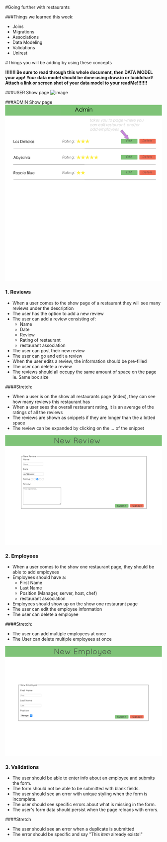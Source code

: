#Going further with restaurants

###Things we learned this week:
  * Joins
  * Migrations
  * Associations
  * Data Modeling
  * Validations
  * Unirest

#Things you will be adding by using these concepts

**!!!!!!! Be sure to read through this whole document, then DATA MODEL your app!
Your data model should be done using draw.io or lucidchart!
Attach a link or screen shot of your data model to your readMe!!!!!!!**

###USER Show page
![image](images/show.jpg)

###ADMIN Show page
![image](images/admin.png)
### 1. Reviews
* When a user comes to the show page of a restaurant they will see many reviews under the description
* The user has the option to add a new review
* The user can add a review consisting of:
  * Name
  * Date
  * Review
  * Rating of restaurant
  * restaurant association
* The user can post their new review
* The user can go and edit a review
* When the user edits a review, the information should be pre-filled
* The user can delete a review
* The reviews should all occupy the same amount of space on the page ie. Same box size

####Stretch:
* When a user is on the show all restaurants page (index), they can see how many reviews this restaurant has
* When a user sees the overall restaurant rating, it is an average of the ratings of all the reviews
* The reviews are shown as snippets if they are longer than the a lotted space
* The review can be expanded by clicking on the *...* of the snippet

![image](images/review.jpg)

### 2. Employees
* When a user comes to the show one restaurant page, they should be able to add employees
* Employees should have a:
  * First Name
  * Last Name
  * Position (Manager, server, host, chef)
  * restaurant association
* Employees should show up on the show one restaurant page
* The user can edit the employee information
* The user can delete a employee

####Stretch:
* The user can add multiple employees at once
* The User can delete multiple employees at once

![image](images/employee.jpg)


### 3. Validations
* The user should be able to enter info about an employee and submits the form.
* The form should not be able to be submitted with blank fields.
* The user should see an error with unique styling when the form is incomplete.
* The user should see specific errors about what is missing in the form.
* The user's form data should persist when the page reloads with errors.

####Stretch
* The user should see an error when a duplicate is submitted
* The error should be specific and say "This *item* already exists!"

